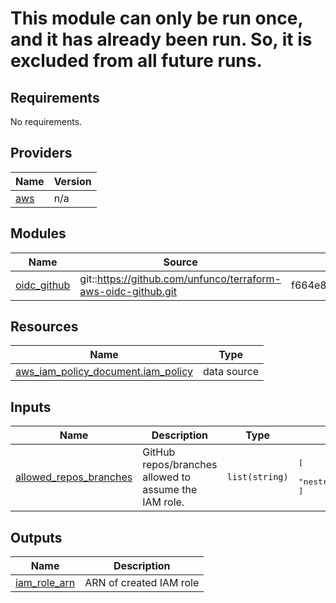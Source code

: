 # This module can only be run once, and it has already been run. So, it is excluded from all future runs.
<!-- BEGIN_TF_DOCS -->
## Requirements

No requirements.

## Providers

| Name | Version |
|------|---------|
| <a name="provider_aws"></a> [aws](#provider\_aws) | n/a |

## Modules

| Name | Source | Version |
|------|--------|---------|
| <a name="module_oidc_github"></a> [oidc\_github](#module\_oidc\_github) | git::https://github.com/unfunco/terraform-aws-oidc-github.git | f664e8f6002b11b5c206f1fb3cf0377ea6a033ae |

## Resources

| Name | Type |
|------|------|
| [aws_iam_policy_document.iam_policy](https://registry.terraform.io/providers/hashicorp/aws/latest/docs/data-sources/iam_policy_document) | data source |

## Inputs

| Name | Description | Type | Default | Required |
|------|-------------|------|---------|:--------:|
| <a name="input_allowed_repos_branches"></a> [allowed\_repos\_branches](#input\_allowed\_repos\_branches) | GitHub repos/branches allowed to assume the IAM role. | `list(string)` | <pre>[<br/>  "nestrr/flock-infra:ref:refs/heads/main"<br/>]</pre> | no |

## Outputs

| Name | Description |
|------|-------------|
| <a name="output_iam_role_arn"></a> [iam\_role\_arn](#output\_iam\_role\_arn) | ARN of created IAM role |
<!-- END_TF_DOCS -->